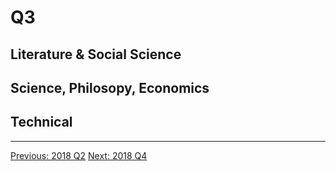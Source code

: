 # Q3

## Literature & Social Science


## Science, Philosopy, Economics


## Technical


---------------------------------------------------
  [Previous: 2018 Q2](2018_Q2.md)           [Next: 2018 Q4](2018_Q4.md)

